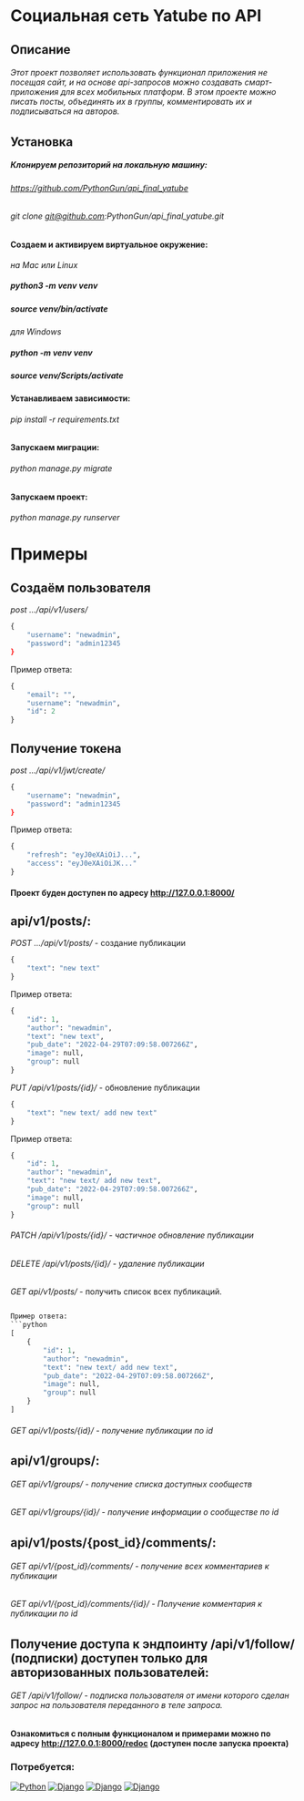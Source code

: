 # Социальная сеть Yatube по API
## Описание
###### Этот проект позволяет использовать функционал приложения не посещая сайт, и на основе api-запросов можно создавать смарт-приложения для всех мобильных платформ. В этом проекте можно писать посты, объединять их в группы, комментировать их и подписываться на авторов.
## Установка
##### Клонируем репозиторий на локальную машину:
###### https://github.com/PythonGun/api_final_yatube
###### git clone git@github.com:PythonGun/api_final_yatube.git

#### Создаем и активируем виртуальное окружение:
_на Mac или Linux_
##### python3 -m venv venv
##### source venv/bin/activate 

_для Windows_
##### python -m venv venv
##### source venv/Scripts/activate

#### Устанавливаем зависимости:
###### pip install -r requirements.txt

#### Запускаем миграции:
###### python manage.py migrate

#### Запускаем проект:
###### python manage.py runserver

# Примеры
## Cоздаём пользователя
_post .../api/v1/users/_
```python
{
    "username": "newadmin",
    "password": "admin12345
}
```

Пример ответа:
```python
{
    "email": "",
    "username": "newadmin",
    "id": 2
}
```

## Получение токена
_post .../api/v1/jwt/create/_
```python
{
    "username": "newadmin",
    "password": "admin12345
}
```

Пример ответа:
```python
{
    "refresh": "eyJ0eXAiOiJ...",
    "access": "eyJ0eXAiOiJK..."
}
```

#### Проект буден доступен по адресу http://127.0.0.1:8000/
## api/v1/posts/:
_POST .../api/v1/posts/_ - создание публикации

```python
{
    "text": "new text"
}

```

Пример ответа:
```python
{
    "id": 1,
    "author": "newadmin",
    "text": "new text",
    "pub_date": "2022-04-29T07:09:58.007266Z",
    "image": null,
    "group": null
}
```

_PUT /api/v1/posts/{id}/_ - обновление публикации

```python
{
    "text": "new text/ add new text"
}
```

Пример ответа:
```python
{
    "id": 1,
    "author": "newadmin",
    "text": "new text/ add new text",
    "pub_date": "2022-04-29T07:09:58.007266Z",
    "image": null,
    "group": null
}
```

###### PATCH /api/v1/posts/{id}/ - частичное обновление публикации
###### DELETE /api/v1/posts/{id}/ - удаление публикации
######

_GET api/v1/posts/_ - получить список всех публикаций.
```python

Пример ответа:
```python
[
    {
        "id": 1,
        "author": "newadmin",
        "text": "new text/ add new text",
        "pub_date": "2022-04-29T07:09:58.007266Z",
        "image": null,
        "group": null
    }
]
```

###### GET api/v1/posts/{id}/ - получение публикации по id

## api/v1/groups/:
###### GET api/v1/groups/ - получение списка доступных сообществ
###### GET api/v1/groups/{id}/ - получение информации о сообществе по id


## api/v1/posts/{post_id}/comments/:
###### GET api/v1/{post_id}/comments/ - получение всех комментариев к публикации
###### GET api/v1/{post_id}/comments/{id}/ - Получение комментария к публикации по id

##  Получение доступа к эндпоинту /api/v1/follow/ (подписки) доступен только для авторизованных пользователей:
###### GET /api/v1/follow/ - подписка пользователя от имени которого сделан запрос на пользователя переданного в теле запроса.

#### Ознакомиться с полным функционалом и примерами можно по адресу http://127.0.0.1:8000/redoc (доступен после запуска проекта)

### Потребуется:

[![Python](https://img.shields.io/badge/-Python_3.7.9-464646??style=flat-square&logo=Python)](https://www.python.org/downloads/)
[![Django](https://img.shields.io/badge/-Django-464646??style=flat-square&logo=Django)](https://www.djangoproject.com/)
[![Django](https://img.shields.io/badge/-Django_rest_framework_3.12.4-464646??style=flat-square&logo=Django)](https://www.django-rest-framework.org)
[![Django](https://img.shields.io/badge/-djoser_2.1.0-464646??style=flat-square&logo=Django)](https://djoser.readthedocs.io/en/latest/getting_started.html#installation)

